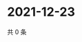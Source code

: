 # 2021-12-23

共 0 条

<!-- BEGIN WEIBO -->
<!-- 最后更新时间 Thu Dec 23 2021 20:02:20 GMT+0800 (China Standard Time) -->

<!-- END WEIBO -->

